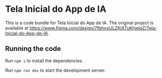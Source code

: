 
  # Tela Inicial do App de IA

  This is a code bundle for Tela Inicial do App de IA. The original project is available at https://www.figma.com/design/7fbhvvlJLZKjX7uKhjelqZ/Tela-Inicial-do-App-de-IA.

  ## Running the code

  Run `npm i` to install the dependencies.

  Run `npm run dev` to start the development server.
  